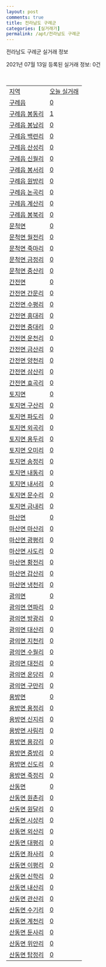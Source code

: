 ```yaml
---
layout: post
comments: true
title: 전라남도 구례군
categories: [실거래가]
permalink: /apt/전라남도 구례군
---
```


전라남도 구례군 실거래 정보

2021년 07월 13일 등록된 실거래 정보: 0건

<script type="text/javascript">
  google.charts.load('current', {'packages':['corechart']});
  google.charts.setOnLoadCallback(drawChart);

  function drawChart() {
    var data = google.visualization.arrayToDataTable([['거래일', '매매', '전월세', '전매'], ['20-07', 7, 1, 0], ['20-08', 14, 0, 0], ['20-09', 7, 1, 0], ['20-10', 10, 0, 0], ['20-11', 10, 0, 0], ['20-12', 5, 0, 0], ['21-01', 5, 0, 0], ['21-02', 3, 1, 0], ['21-03', 6, 1, 0], ['21-04', 7, 1, 0], ['21-05', 6, 2, 1], ['21-06', 4, 1, 0], ['21-07', 2, 0, 0]]);

    var options = {
      title: '최근 1년간 유형별 거래량 추이',
      legend: { position: 'bottom' }
    };

    var chart = new google.visualization.LineChart(document.getElementById('columnchart_material'));
    chart.draw(data, (options));
  }
</script>

<div id="columnchart_material" style="width: 95%; margin-left: -35px"></div>
<br>
<table class="sortable">
  <tr>
    <td><a href="#">지역</a></td>
    <td><a href="#">오늘 실거래</a></td>
  </tr>

  
  <tr class="item">
    <td><a href="전라남도 구례군 구례읍">구례읍</a></td>
    <td><a href="전라남도 구례군 구례읍">0</a></td>
  </tr>
    

  <tr class="item">
    <td><a href="전라남도 구례군 구례읍 봉동리">구례읍 봉동리</a></td>
    <td><a href="전라남도 구례군 구례읍 봉동리">1</a></td>
  </tr>
    

  <tr class="item">
    <td><a href="전라남도 구례군 구례읍 봉남리">구례읍 봉남리</a></td>
    <td><a href="전라남도 구례군 구례읍 봉남리">0</a></td>
  </tr>
    

  <tr class="item">
    <td><a href="전라남도 구례군 구례읍 백련리">구례읍 백련리</a></td>
    <td><a href="전라남도 구례군 구례읍 백련리">0</a></td>
  </tr>
    

  <tr class="item">
    <td><a href="전라남도 구례군 구례읍 산성리">구례읍 산성리</a></td>
    <td><a href="전라남도 구례군 구례읍 산성리">0</a></td>
  </tr>
    

  <tr class="item">
    <td><a href="전라남도 구례군 구례읍 신월리">구례읍 신월리</a></td>
    <td><a href="전라남도 구례군 구례읍 신월리">0</a></td>
  </tr>
    

  <tr class="item">
    <td><a href="전라남도 구례군 구례읍 봉서리">구례읍 봉서리</a></td>
    <td><a href="전라남도 구례군 구례읍 봉서리">0</a></td>
  </tr>
    

  <tr class="item">
    <td><a href="전라남도 구례군 구례읍 원방리">구례읍 원방리</a></td>
    <td><a href="전라남도 구례군 구례읍 원방리">0</a></td>
  </tr>
    

  <tr class="item">
    <td><a href="전라남도 구례군 구례읍 논곡리">구례읍 논곡리</a></td>
    <td><a href="전라남도 구례군 구례읍 논곡리">0</a></td>
  </tr>
    

  <tr class="item">
    <td><a href="전라남도 구례군 구례읍 계산리">구례읍 계산리</a></td>
    <td><a href="전라남도 구례군 구례읍 계산리">0</a></td>
  </tr>
    

  <tr class="item">
    <td><a href="전라남도 구례군 구례읍 봉북리">구례읍 봉북리</a></td>
    <td><a href="전라남도 구례군 구례읍 봉북리">0</a></td>
  </tr>
    

  <tr class="item">
    <td><a href="전라남도 구례군 문척면">문척면</a></td>
    <td><a href="전라남도 구례군 문척면">0</a></td>
  </tr>
    

  <tr class="item">
    <td><a href="전라남도 구례군 문척면 월전리">문척면 월전리</a></td>
    <td><a href="전라남도 구례군 문척면 월전리">0</a></td>
  </tr>
    

  <tr class="item">
    <td><a href="전라남도 구례군 문척면 죽마리">문척면 죽마리</a></td>
    <td><a href="전라남도 구례군 문척면 죽마리">0</a></td>
  </tr>
    

  <tr class="item">
    <td><a href="전라남도 구례군 문척면 금정리">문척면 금정리</a></td>
    <td><a href="전라남도 구례군 문척면 금정리">0</a></td>
  </tr>
    

  <tr class="item">
    <td><a href="전라남도 구례군 문척면 중산리">문척면 중산리</a></td>
    <td><a href="전라남도 구례군 문척면 중산리">0</a></td>
  </tr>
    

  <tr class="item">
    <td><a href="전라남도 구례군 간전면">간전면</a></td>
    <td><a href="전라남도 구례군 간전면">0</a></td>
  </tr>
    

  <tr class="item">
    <td><a href="전라남도 구례군 간전면 간문리">간전면 간문리</a></td>
    <td><a href="전라남도 구례군 간전면 간문리">0</a></td>
  </tr>
    

  <tr class="item">
    <td><a href="전라남도 구례군 간전면 수평리">간전면 수평리</a></td>
    <td><a href="전라남도 구례군 간전면 수평리">0</a></td>
  </tr>
    

  <tr class="item">
    <td><a href="전라남도 구례군 간전면 흥대리">간전면 흥대리</a></td>
    <td><a href="전라남도 구례군 간전면 흥대리">0</a></td>
  </tr>
    

  <tr class="item">
    <td><a href="전라남도 구례군 간전면 중대리">간전면 중대리</a></td>
    <td><a href="전라남도 구례군 간전면 중대리">0</a></td>
  </tr>
    

  <tr class="item">
    <td><a href="전라남도 구례군 간전면 운천리">간전면 운천리</a></td>
    <td><a href="전라남도 구례군 간전면 운천리">0</a></td>
  </tr>
    

  <tr class="item">
    <td><a href="전라남도 구례군 간전면 금산리">간전면 금산리</a></td>
    <td><a href="전라남도 구례군 간전면 금산리">0</a></td>
  </tr>
    

  <tr class="item">
    <td><a href="전라남도 구례군 간전면 양천리">간전면 양천리</a></td>
    <td><a href="전라남도 구례군 간전면 양천리">0</a></td>
  </tr>
    

  <tr class="item">
    <td><a href="전라남도 구례군 간전면 삼산리">간전면 삼산리</a></td>
    <td><a href="전라남도 구례군 간전면 삼산리">0</a></td>
  </tr>
    

  <tr class="item">
    <td><a href="전라남도 구례군 간전면 효곡리">간전면 효곡리</a></td>
    <td><a href="전라남도 구례군 간전면 효곡리">0</a></td>
  </tr>
    

  <tr class="item">
    <td><a href="전라남도 구례군 토지면">토지면</a></td>
    <td><a href="전라남도 구례군 토지면">0</a></td>
  </tr>
    

  <tr class="item">
    <td><a href="전라남도 구례군 토지면 구산리">토지면 구산리</a></td>
    <td><a href="전라남도 구례군 토지면 구산리">0</a></td>
  </tr>
    

  <tr class="item">
    <td><a href="전라남도 구례군 토지면 파도리">토지면 파도리</a></td>
    <td><a href="전라남도 구례군 토지면 파도리">0</a></td>
  </tr>
    

  <tr class="item">
    <td><a href="전라남도 구례군 토지면 외곡리">토지면 외곡리</a></td>
    <td><a href="전라남도 구례군 토지면 외곡리">0</a></td>
  </tr>
    

  <tr class="item">
    <td><a href="전라남도 구례군 토지면 용두리">토지면 용두리</a></td>
    <td><a href="전라남도 구례군 토지면 용두리">0</a></td>
  </tr>
    

  <tr class="item">
    <td><a href="전라남도 구례군 토지면 오미리">토지면 오미리</a></td>
    <td><a href="전라남도 구례군 토지면 오미리">0</a></td>
  </tr>
    

  <tr class="item">
    <td><a href="전라남도 구례군 토지면 송정리">토지면 송정리</a></td>
    <td><a href="전라남도 구례군 토지면 송정리">0</a></td>
  </tr>
    

  <tr class="item">
    <td><a href="전라남도 구례군 토지면 내동리">토지면 내동리</a></td>
    <td><a href="전라남도 구례군 토지면 내동리">0</a></td>
  </tr>
    

  <tr class="item">
    <td><a href="전라남도 구례군 토지면 내서리">토지면 내서리</a></td>
    <td><a href="전라남도 구례군 토지면 내서리">0</a></td>
  </tr>
    

  <tr class="item">
    <td><a href="전라남도 구례군 토지면 문수리">토지면 문수리</a></td>
    <td><a href="전라남도 구례군 토지면 문수리">0</a></td>
  </tr>
    

  <tr class="item">
    <td><a href="전라남도 구례군 토지면 금내리">토지면 금내리</a></td>
    <td><a href="전라남도 구례군 토지면 금내리">0</a></td>
  </tr>
    

  <tr class="item">
    <td><a href="전라남도 구례군 마산면">마산면</a></td>
    <td><a href="전라남도 구례군 마산면">0</a></td>
  </tr>
    

  <tr class="item">
    <td><a href="전라남도 구례군 마산면 마산리">마산면 마산리</a></td>
    <td><a href="전라남도 구례군 마산면 마산리">0</a></td>
  </tr>
    

  <tr class="item">
    <td><a href="전라남도 구례군 마산면 광평리">마산면 광평리</a></td>
    <td><a href="전라남도 구례군 마산면 광평리">0</a></td>
  </tr>
    

  <tr class="item">
    <td><a href="전라남도 구례군 마산면 사도리">마산면 사도리</a></td>
    <td><a href="전라남도 구례군 마산면 사도리">0</a></td>
  </tr>
    

  <tr class="item">
    <td><a href="전라남도 구례군 마산면 황전리">마산면 황전리</a></td>
    <td><a href="전라남도 구례군 마산면 황전리">0</a></td>
  </tr>
    

  <tr class="item">
    <td><a href="전라남도 구례군 마산면 갑산리">마산면 갑산리</a></td>
    <td><a href="전라남도 구례군 마산면 갑산리">0</a></td>
  </tr>
    

  <tr class="item">
    <td><a href="전라남도 구례군 마산면 냉천리">마산면 냉천리</a></td>
    <td><a href="전라남도 구례군 마산면 냉천리">0</a></td>
  </tr>
    

  <tr class="item">
    <td><a href="전라남도 구례군 광의면">광의면</a></td>
    <td><a href="전라남도 구례군 광의면">0</a></td>
  </tr>
    

  <tr class="item">
    <td><a href="전라남도 구례군 광의면 연파리">광의면 연파리</a></td>
    <td><a href="전라남도 구례군 광의면 연파리">0</a></td>
  </tr>
    

  <tr class="item">
    <td><a href="전라남도 구례군 광의면 방광리">광의면 방광리</a></td>
    <td><a href="전라남도 구례군 광의면 방광리">0</a></td>
  </tr>
    

  <tr class="item">
    <td><a href="전라남도 구례군 광의면 대산리">광의면 대산리</a></td>
    <td><a href="전라남도 구례군 광의면 대산리">0</a></td>
  </tr>
    

  <tr class="item">
    <td><a href="전라남도 구례군 광의면 지천리">광의면 지천리</a></td>
    <td><a href="전라남도 구례군 광의면 지천리">0</a></td>
  </tr>
    

  <tr class="item">
    <td><a href="전라남도 구례군 광의면 수월리">광의면 수월리</a></td>
    <td><a href="전라남도 구례군 광의면 수월리">0</a></td>
  </tr>
    

  <tr class="item">
    <td><a href="전라남도 구례군 광의면 대전리">광의면 대전리</a></td>
    <td><a href="전라남도 구례군 광의면 대전리">0</a></td>
  </tr>
    

  <tr class="item">
    <td><a href="전라남도 구례군 광의면 온당리">광의면 온당리</a></td>
    <td><a href="전라남도 구례군 광의면 온당리">0</a></td>
  </tr>
    

  <tr class="item">
    <td><a href="전라남도 구례군 광의면 구만리">광의면 구만리</a></td>
    <td><a href="전라남도 구례군 광의면 구만리">0</a></td>
  </tr>
    

  <tr class="item">
    <td><a href="전라남도 구례군 용방면">용방면</a></td>
    <td><a href="전라남도 구례군 용방면">0</a></td>
  </tr>
    

  <tr class="item">
    <td><a href="전라남도 구례군 용방면 용정리">용방면 용정리</a></td>
    <td><a href="전라남도 구례군 용방면 용정리">0</a></td>
  </tr>
    

  <tr class="item">
    <td><a href="전라남도 구례군 용방면 신지리">용방면 신지리</a></td>
    <td><a href="전라남도 구례군 용방면 신지리">0</a></td>
  </tr>
    

  <tr class="item">
    <td><a href="전라남도 구례군 용방면 사림리">용방면 사림리</a></td>
    <td><a href="전라남도 구례군 용방면 사림리">0</a></td>
  </tr>
    

  <tr class="item">
    <td><a href="전라남도 구례군 용방면 용강리">용방면 용강리</a></td>
    <td><a href="전라남도 구례군 용방면 용강리">0</a></td>
  </tr>
    

  <tr class="item">
    <td><a href="전라남도 구례군 용방면 중방리">용방면 중방리</a></td>
    <td><a href="전라남도 구례군 용방면 중방리">0</a></td>
  </tr>
    

  <tr class="item">
    <td><a href="전라남도 구례군 용방면 신도리">용방면 신도리</a></td>
    <td><a href="전라남도 구례군 용방면 신도리">0</a></td>
  </tr>
    

  <tr class="item">
    <td><a href="전라남도 구례군 용방면 죽정리">용방면 죽정리</a></td>
    <td><a href="전라남도 구례군 용방면 죽정리">0</a></td>
  </tr>
    

  <tr class="item">
    <td><a href="전라남도 구례군 산동면">산동면</a></td>
    <td><a href="전라남도 구례군 산동면">0</a></td>
  </tr>
    

  <tr class="item">
    <td><a href="전라남도 구례군 산동면 원촌리">산동면 원촌리</a></td>
    <td><a href="전라남도 구례군 산동면 원촌리">0</a></td>
  </tr>
    

  <tr class="item">
    <td><a href="전라남도 구례군 산동면 원달리">산동면 원달리</a></td>
    <td><a href="전라남도 구례군 산동면 원달리">0</a></td>
  </tr>
    

  <tr class="item">
    <td><a href="전라남도 구례군 산동면 시상리">산동면 시상리</a></td>
    <td><a href="전라남도 구례군 산동면 시상리">0</a></td>
  </tr>
    

  <tr class="item">
    <td><a href="전라남도 구례군 산동면 외산리">산동면 외산리</a></td>
    <td><a href="전라남도 구례군 산동면 외산리">0</a></td>
  </tr>
    

  <tr class="item">
    <td><a href="전라남도 구례군 산동면 대평리">산동면 대평리</a></td>
    <td><a href="전라남도 구례군 산동면 대평리">0</a></td>
  </tr>
    

  <tr class="item">
    <td><a href="전라남도 구례군 산동면 좌사리">산동면 좌사리</a></td>
    <td><a href="전라남도 구례군 산동면 좌사리">0</a></td>
  </tr>
    

  <tr class="item">
    <td><a href="전라남도 구례군 산동면 이평리">산동면 이평리</a></td>
    <td><a href="전라남도 구례군 산동면 이평리">0</a></td>
  </tr>
    

  <tr class="item">
    <td><a href="전라남도 구례군 산동면 신학리">산동면 신학리</a></td>
    <td><a href="전라남도 구례군 산동면 신학리">0</a></td>
  </tr>
    

  <tr class="item">
    <td><a href="전라남도 구례군 산동면 내산리">산동면 내산리</a></td>
    <td><a href="전라남도 구례군 산동면 내산리">0</a></td>
  </tr>
    

  <tr class="item">
    <td><a href="전라남도 구례군 산동면 관산리">산동면 관산리</a></td>
    <td><a href="전라남도 구례군 산동면 관산리">0</a></td>
  </tr>
    

  <tr class="item">
    <td><a href="전라남도 구례군 산동면 수기리">산동면 수기리</a></td>
    <td><a href="전라남도 구례군 산동면 수기리">0</a></td>
  </tr>
    

  <tr class="item">
    <td><a href="전라남도 구례군 산동면 계천리">산동면 계천리</a></td>
    <td><a href="전라남도 구례군 산동면 계천리">0</a></td>
  </tr>
    

  <tr class="item">
    <td><a href="전라남도 구례군 산동면 둔사리">산동면 둔사리</a></td>
    <td><a href="전라남도 구례군 산동면 둔사리">0</a></td>
  </tr>
    

  <tr class="item">
    <td><a href="전라남도 구례군 산동면 위안리">산동면 위안리</a></td>
    <td><a href="전라남도 구례군 산동면 위안리">0</a></td>
  </tr>
    

  <tr class="item">
    <td><a href="전라남도 구례군 산동면 탑정리">산동면 탑정리</a></td>
    <td><a href="전라남도 구례군 산동면 탑정리">0</a></td>
  </tr>
    


</table>


    